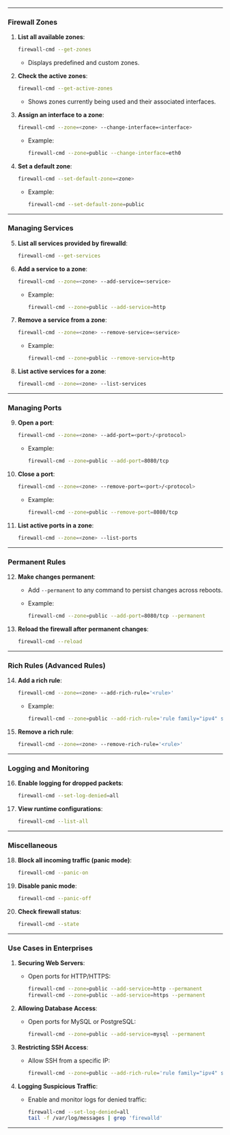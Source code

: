 ___
### **Firewall Zones**

1. **List all available zones**:
    
    ```bash
    firewall-cmd --get-zones
    ```
    
    - Displays predefined and custom zones.
2. **Check the active zones**:
    
    ```bash
    firewall-cmd --get-active-zones
    ```
    
    - Shows zones currently being used and their associated interfaces.
3. **Assign an interface to a zone**:
    
    ```bash
    firewall-cmd --zone=<zone> --change-interface=<interface>
    ```
    
    - Example:
        
        ```bash
        firewall-cmd --zone=public --change-interface=eth0
        ```
        
4. **Set a default zone**:
    
    ```bash
    firewall-cmd --set-default-zone=<zone>
    ```
    
    - Example:
        
        ```bash
        firewall-cmd --set-default-zone=public
        ```
        

---

### **Managing Services**

5. **List all services provided by firewalld**:
    
    ```bash
    firewall-cmd --get-services
    ```
    
6. **Add a service to a zone**:
    
    ```bash
    firewall-cmd --zone=<zone> --add-service=<service>
    ```
    
    - Example:
        
        ```bash
        firewall-cmd --zone=public --add-service=http
        ```
        
7. **Remove a service from a zone**:
    
    ```bash
    firewall-cmd --zone=<zone> --remove-service=<service>
    ```
    
    - Example:
        
        ```bash
        firewall-cmd --zone=public --remove-service=http
        ```
        
8. **List active services for a zone**:
    
    ```bash
    firewall-cmd --zone=<zone> --list-services
    ```
    

---

### **Managing Ports**

9. **Open a port**:
    
    ```bash
    firewall-cmd --zone=<zone> --add-port=<port>/<protocol>
    ```
    
    - Example:
        
        ```bash
        firewall-cmd --zone=public --add-port=8080/tcp
        ```
        
10. **Close a port**:
    
    ```bash
    firewall-cmd --zone=<zone> --remove-port=<port>/<protocol>
    ```
    
    - Example:
        
        ```bash
        firewall-cmd --zone=public --remove-port=8080/tcp
        ```
        
11. **List active ports in a zone**:
    
    ```bash
    firewall-cmd --zone=<zone> --list-ports
    ```
    

---

### **Permanent Rules**

12. **Make changes permanent**:
    
    - Add `--permanent` to any command to persist changes across reboots.
    - Example:
        
        ```bash
        firewall-cmd --zone=public --add-port=8080/tcp --permanent
        ```
        
13. **Reload the firewall after permanent changes**:
    
    ```bash
    firewall-cmd --reload
    ```
    

---

### **Rich Rules (Advanced Rules)**

14. **Add a rich rule**:
    
    ```bash
    firewall-cmd --zone=<zone> --add-rich-rule='<rule>'
    ```
    
    - Example:
        
        ```bash
        firewall-cmd --zone=public --add-rich-rule='rule family="ipv4" source address="192.168.1.100" port port="22" protocol="tcp" accept'
        ```
        
15. **Remove a rich rule**:
    
    ```bash
    firewall-cmd --zone=<zone> --remove-rich-rule='<rule>'
    ```
    

---

### **Logging and Monitoring**

16. **Enable logging for dropped packets**:
    
    ```bash
    firewall-cmd --set-log-denied=all
    ```
    
17. **View runtime configurations**:
    
    ```bash
    firewall-cmd --list-all
    ```
    

---

### **Miscellaneous**

18. **Block all incoming traffic (panic mode)**:
    
    ```bash
    firewall-cmd --panic-on
    ```
    
19. **Disable panic mode**:
    
    ```bash
    firewall-cmd --panic-off
    ```
    
20. **Check firewall status**:
    
    ```bash
    firewall-cmd --state
    ```
    

---

### **Use Cases in Enterprises**

1. **Securing Web Servers**:
    
    - Open ports for HTTP/HTTPS:
        
        ```bash
        firewall-cmd --zone=public --add-service=http --permanent
        firewall-cmd --zone=public --add-service=https --permanent
        ```
        
2. **Allowing Database Access**:
    
    - Open ports for MySQL or PostgreSQL:
        
        ```bash
        firewall-cmd --zone=public --add-service=mysql --permanent
        ```
        
3. **Restricting SSH Access**:
    
    - Allow SSH from a specific IP:
        
        ```bash
        firewall-cmd --zone=public --add-rich-rule='rule family="ipv4" source address="203.0.113.10" service name="ssh" accept' --permanent
        ```
        
4. **Logging Suspicious Traffic**:
    
    - Enable and monitor logs for denied traffic:
        
        ```bash
        firewall-cmd --set-log-denied=all
        tail -f /var/log/messages | grep 'firewalld'
        ```
        

---